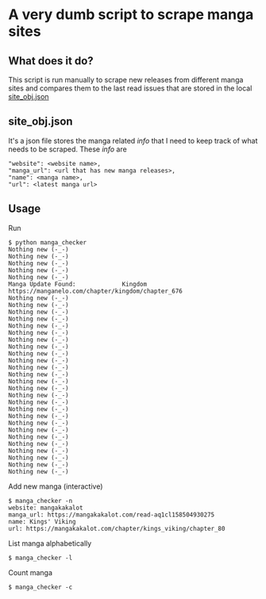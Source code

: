 # A very dumb script to scrape manga sites

## What does it do?

This script is run manually to scrape new releases from different manga sites and compares them to the last read issues that are stored in the local [site_obj.json](site_obj.json)

## site_obj.json

It's a json file stores the manga related _info_ that I need to keep track of what needs to be scraped. These _info_ are

```
"website": <website name>,
"manga_url": <url that has new manga releases>,
"name": <manga name>,
"url": <latest manga url>
```

## Usage

Run

```
$ python manga_checker
Nothing new (-_-)
Nothing new (-_-)
Nothing new (-_-)
Nothing new (-_-)
Nothing new (-_-)
Manga Update Found:             Kingdom         https://manganelo.com/chapter/kingdom/chapter_676
Nothing new (-_-)
Nothing new (-_-)
Nothing new (-_-)
Nothing new (-_-)
Nothing new (-_-)
Nothing new (-_-)
Nothing new (-_-)
Nothing new (-_-)
Nothing new (-_-)
Nothing new (-_-)
Nothing new (-_-)
Nothing new (-_-)
Nothing new (-_-)
Nothing new (-_-)
Nothing new (-_-)
Nothing new (-_-)
Nothing new (-_-)
Nothing new (-_-)
Nothing new (-_-)
Nothing new (-_-)
Nothing new (-_-)
Nothing new (-_-)
Nothing new (-_-)
Nothing new (-_-)
Nothing new (-_-)
Nothing new (-_-)
```

Add new manga (interactive)

```
$ manga_checker -n
website: mangakakalot
manga_url: https://mangakakalot.com/read-aq1cl158504930275
name: Kings' Viking
url: https://mangakakalot.com/chapter/kings_viking/chapter_80
```

List manga alphabetically

```
$ manga_checker -l
```

Count manga

```
$ manga_checker -c
```
